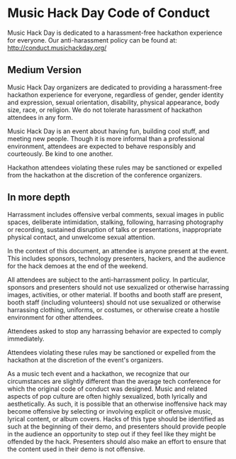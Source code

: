 Music Hack Day Code of Conduct
==============================

Music Hack Day is dedicated to a harassment-free hackathon experience for
everyone. Our anti-harassment policy can be found at:
http://conduct.musichackday.org/


Medium Version
--------------
Music Hack Day organizers are dedicated to providing a harassment-free
hackathon experience for everyone, regardless of gender, gender identity and
expression, sexual orientation, disability, physical appearance, body size,
race, or religion. We do not tolerate harassment of hackathon attendees in any
form.

Music Hack Day is an event about having fun, building cool stuff, and meeting
new people. Though it is more informal than a professional environment, attendees
are expected to behave responsibly and courteously. Be kind to one another.

Hackathon attendees violating these rules may be sanctioned or expelled
from the hackathon at the discretion of the conference organizers.


In more depth
-------------
Harrassment includes offensive verbal comments, sexual images in public spaces,
deliberate intimidation, stalking, following, harrasing photography or recording,
sustained disruption of talks or presentations, inappropriate physical contact,
and unwelcome sexual attention.

In the context of this document, an attendee is anyone present at the event. This
includes sponsors, technology presenters, hackers, and the audience for the hack
demoes at the end of the weekend.

All attendees are subject to the anti-harrassment policy. In particular, sponsors
and presenters should not use sexualized or otherwise harrassing images, activities, or other material.
If booths and booth staff are present, booth staff (including volunteers) should
not use sexualized or otherwise harrassing clothing, uniforms, or costumes, or otherwise create a
hostile environment for other attendees.

Attendees asked to stop any harrassing behavior are expected to comply immediately.

Attendees violating these rules may be sanctioned or expelled from the hackathon
at the discretion of the event's organizers.

As a music tech event and a hackathon, we recognize that our circumstances are
slightly different than the average tech conference for which the original code
of conduct was designed. Music and related aspects of pop culture are often highly
sexualized, both lyrically and aesthetically. As such, it is possible that an
otherwise inoffensive hack may become offensive by selecting or involving explicit
or offensive music, lyrical content, or album covers. Hacks of this type should
be identified as such at the beginning of their demo, and presenters should 
provide people in the audience an opportunity to step out if they feel like they
might be offended by the hack. Presenters should also make an effort to ensure
that the content used in their demo is not offensive.
